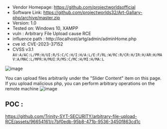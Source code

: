 + Vendor Homepage: https://github.com/projectworldsofficial
+ Software Link: https://github.com/projectworlds32/Art-Gallary-php/archive/master.zip
+ Version: 1.0
+ Tested on: Windows 10, XAMPP
+ vuln : Arbitrary File Upload cause RCE
+ influence path : http://localhost/artg/admin/adminHome.php
+ cve id: CVE-2023-37152
+ CVSS v3.1 `AV:A/AC:L/PR:H/UI:R/S:C/C:H/I:H/A:L/E:F/RL:W/RC:R/CR:H/IR:H/AR:H/MAV:A/MAC:L/MPR:H/MUI:R/MS:C/MC:H/MI:H/MA:L`

![image](https://github.com/Trinity-SYT-SECURITY/arbitrary-file-upload-RCE/assets/96654161/24097bde-8a74-4141-bb6c-577d2d82f129)

You can upload files arbitrarily under the "Slider Content" item on this page. If you upload malicious php, you can perform arbitrary operations on the remote machine
![image](https://github.com/Trinity-SYT-SECURITY/arbitrary-file-upload-RCE/assets/96654161/46f4ba70-462a-4307-9165-3f2e7ef05a27)

## POC :
https://github.com/Trinity-SYT-SECURITY/arbitrary-file-upload-RCE/assets/96654161/c7bf0edb-95b8-471b-9536-3450f863cd1c

